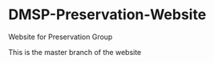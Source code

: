 # DMSP-Preservation-Website
Website for Preservation Group

This is the master branch of the website
